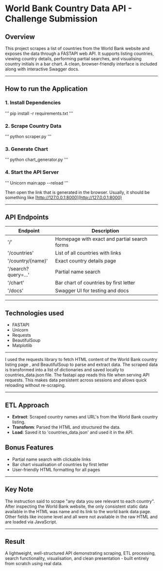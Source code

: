 # World Bank Country Data API - Challenge Submission

## Overview
This project scrapes a list of countries from the World Bank website and exposes the data through a FASTAPI web API. It supports listing countries, viewing country details, performing partial searches, and visualising country initials in a bar chart. A clean, browser-friendly interface is included along with interactive Swagger docs.

---

## How to run the Application

### 1. Install Dependencies
'''
pip install -r requirements.txt
'''

### 2. Scrape Country Data
'''
python scraper.py
'''

### 3. Generate Chart
'''
python chart_generator.py
'''

### 4. Start the API Server
'''
Unicorn main:app --reload
'''

Then open the link that is generated in the browser. Usually, it should be something like [http://127.0.0.1:8000](http://127.0.0.1:8000)

---

## API Endpoints

| Endpoint                    |         Description                                 |
|-----------------------------|-----------------------------------------------------|                                                                               
| '/'                         | Homepage with exact and partial search forms        |
| '/countries'                | List of all countries with links                    |
| '/country/{name}'           | Exact country details page                          |
| '/search?query=...'         | Partial name search                                 |
| '/chart'                    | Bar chart of countries by first letter              |
| '/docs'                     | Swagger UI for testing and docs                     |

---

## Technologies used

- FASTAPI
- Unicorn
- Requests
- BeautifulSoup
- Matplotlib

---

I used the requests library to fetch HTML content of the World Bank country listing page , and BeautifulSoup to parse and extract data. The scraped data is transformed into a list of dictionaries and saved locally to countries_data.json file. The fastapi app reads this file when serving API requests. This makes data persistent across sessions and allows quick reloading  without re-scraping.

---

## ETL Approach

- **Extract**: Scraped country names and URL's from the World Bank country listing.
- **Transform**: Parsed the HTML and structured the data.
- **Load**: Saved it to 'countries_data.json' and used it in the API.

## Bonus Features

- Partial name search with clickable links
- Bar chart visualisation of countries by first letter
- User-friendly HTML formatting for all pages

---

## Key Note

The instruction said to scrape "any data you see relevant to each country". After inspecting the World Bank website, the only consistent static data available in the HTML was name and its link to the world bank data page.
Other fields like income level and all were not available in the raw HTML and are loaded via JavaScript.

---

## Result

A lightweight, well-structured API demonstrating scraping, ETL processing, search functionality, visualisation, and clean presentation - built entirely from scratch using real data.



 